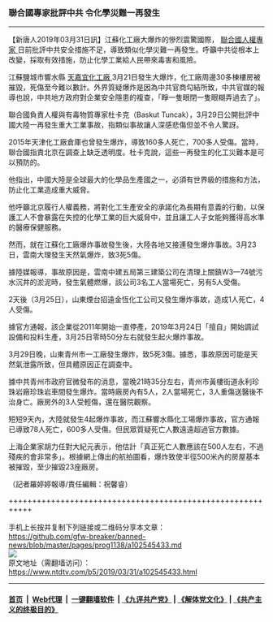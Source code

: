 ### 聯合國專家批評中共 令化學災難一再發生
------------------------

<div class="post_content" itemprop="articleBody">
 <p>
  【新唐人2019年03月31日訊】江蘇化工廠大爆炸的慘烈震驚國際，
  <a href="https://www.ntdtv.com/b5/聯合國人權專家.htm">
   聯合國人權專家
  </a>
  日前批評中共安全措施不足，導致類似化學災難一再發生。呼籲中共從根本上改變，採取有效措施，防止化學工業給人民帶來毒害和風險。
 </p>
 <p>
  江蘇鹽城市響水縣
  <a href="https://www.ntdtv.com/b5/天嘉宜化工廠.htm">
   天嘉宜化工廠
  </a>
  3月21日發生大爆炸，化工廠周邊30多棟樓房被摧毀，死傷至今難以數計。外界質疑爆炸是因為中共官商勾結所致，中共官媒的報導也說，中共地方政府對企業安全隱患的複查，「睜一隻眼閉一隻眼糊弄過去了」。
 </p>
 <p>
  聯合國負責人權與有毒物質專家杜卡克（Baskut Tuncak），3月29日公開批評中國大陸一再發生重大工業事故，指類似事故讓人深感悲傷但並不令人驚訝。
 </p>
 <p>
  2015年天津化工廠倉庫也曾發生爆炸，導致160多人死亡，700多人受傷。當時，聯合國指責北京在調查上缺乏透明度。杜卡克說，這些一再發生的化工災難本是可以預防的。
 </p>
 <p>
  他指出，中國大陸是全球最大的化學品生產國之一，必須有世界級的措施和方法，防止化工業造成重大威脅。
 </p>
 <p>
  他呼籲北京履行人權義務，將對化工生產安全的承諾化為長期有意義的行動，以保護工人不會暴露在失控的化學工業的巨大威脅中，並且讓工人子女能夠獲得高水準的醫療保健服務。
 </p>
 <p>
  然而，就在江蘇化工廠爆炸事故發生後，大陸各地又接連發生爆炸事故。3月23日，雲南大理發生天然氣爆炸，致3死5傷。
 </p>
 <p>
  據陸媒報導，事故原因是，雲南中建五局第三建築公司在清理上關鎮W3—74號污水沉井的淤泥時，發生氣體燃爆，該公司3名工人當場死亡，另有5人受傷。
 </p>
 <p>
  2天後（3月25日），山東煙台招遠金恆化工公司又發生爆炸事故，造成1人死亡，4人受傷。
 </p>
 <p>
  據官方通報，該企業從2011年開始一直停產，2019年3月24日「擅自」開始調試設備和投料生產，3月25日零時50分左右就發生起火爆炸事故。
 </p>
 <p>
  3月29日晚，山東青州市一工廠發生爆炸，致5死3傷。據悉，事故原因可能是天然氣泄露所致，但具體原因正在調查中。
 </p>
 <p>
  據中共青州市政府官微發布的消息，當晚21時35分左右，青州市黃樓街道永利珍珠岩廠珍珠岩車間發生爆炸。當時廠房內有5人，2人當場死亡，3人重傷送醫後不治身亡。廠房外的3人受輕傷，還在醫院觀察。
 </p>
 <p>
  短短9天內，大陸就發生4起爆炸事故，而江蘇響水縣化工場爆炸事故，官方通報已導致78人死亡，600多人受傷。但民眾質疑死亡人數遠遠超過官方數據。
 </p>
 <p>
  上海企業家胡力任對大紀元表示，他估計「真正死亡人數應該在500人左右，不過殘疾的會非常多」。根據網上傳出的航拍圖看，爆炸致使半徑500米內的房屋基本被摧毀，至少摧毀23座廠房。
 </p>
 <p>
  （記者羅婷婷報導/責任編輯：祝馨睿）
 </p>
 <div class="single_ad">
 </div>
</div>

+++++++++++++++++++++++++++++++++++++++++++++++++++++++++++<br/><br/>
手机上长按并复制下列链接或二维码分享本文章：<br/>
https://github.com/gfw-breaker/banned-news/blob/master/pages/prog1138/a102545433.md <br/>
<a href='https://github.com/gfw-breaker/banned-news/blob/master/pages/prog1138/a102545433.md'><img src='https://github.com/gfw-breaker/banned-news/blob/master/pages/prog1138/a102545433.md.png'/></a> <br/>
原文地址（需翻墙访问）：https://www.ntdtv.com/b5/2019/03/31/a102545433.html


------------------------
#### [首页](https://github.com/gfw-breaker/banned-news/blob/master/README.md) &nbsp;|&nbsp; [Web代理](https://github.com/labour-camp/helloworld) &nbsp;|&nbsp; [一键翻墙软件](https://github.com/gfw-breaker/nogfw/blob/master/README.md) &nbsp;| [《九评共产党》](https://github.com/gfw-breaker/9ping.md/blob/master/README.md#九评之一评共产党是什么) | [《解体党文化》](https://github.com/gfw-breaker/jtdwh.md/blob/master/README.md) | [《共产主义的终极目的》](https://github.com/gfw-breaker/gczydzjmd.md/blob/master/README.md)

